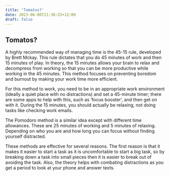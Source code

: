 ```yaml
---
title: 'Tomatos?'
date: 2023-06-06T21:38:53+12:00
draft: false
---
```


## Tomatos?

A highly recommended way of managing time is the 45-15 rule, developed by Brett Mckay. This rule dictates that you do 45 minutes of work and then 15 minutes of play. In theory, the 15 minutes allows your brain to relax and decompress from working so that you can be more productive while working in the 45 minutes. This method focuses on preventing boredom and burnout by making your work time more efficient.

For this method to work, you need to be in an appropriate work environment (ideally a quiet place with no distractions) and set a 45-minute timer; there are some apps to help with this, such as ‘focus booster’, and then get on with it. During the 15 minutes, you should actually be relaxing, not doing tasks like checking work emails.

The Pomodoro method is a similar idea except with different time allowances. These are 25 minutes of working and 5 minutes of relaxing. Depending on who you are and how long you can focus without finding yourself distracted.

These methods are effective for several reasons. The first reason is that it makes it easier to start a task as it is uncomfortable to start a big task, so by breaking down a task into small pieces then it is easier to break out of avoiding the task. Also, the theory helps with combating distractions as you get a period to look at your phone and answer texts.
